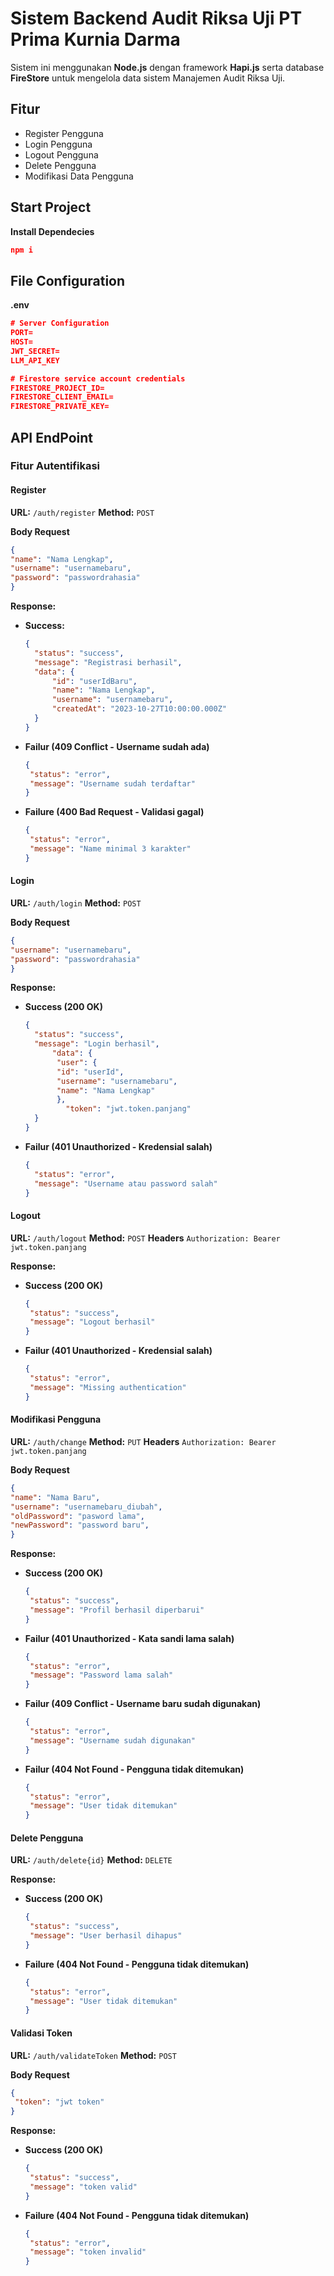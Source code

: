 # Sistem Backend Audit Riksa Uji PT Prima Kurnia Darma

Sistem ini menggunakan **Node.js** dengan framework **Hapi.js** serta database **FireStore** untuk mengelola data sistem Manajemen Audit Riksa Uji.

## Fitur
- Register Pengguna
- Login Pengguna
- Logout Pengguna
- Delete Pengguna
- Modifikasi Data Pengguna

## Start Project
**Install Dependecies**
  ```json
  npm i
  ```

## File Configuration
**.env**
  ```json
  # Server Configuration
  PORT=
  HOST=
  JWT_SECRET=
  LLM_API_KEY

  # Firestore service account credentials
  FIRESTORE_PROJECT_ID=
  FIRESTORE_CLIENT_EMAIL=
  FIRESTORE_PRIVATE_KEY=
  ```

## API EndPoint

### Fitur Autentifikasi

#### Register
**URL:**
`/auth/register`
**Method:**
`POST`

**Body Request**
  ```json
  {
  "name": "Nama Lengkap",
  "username": "usernamebaru",
  "password": "passwordrahasia"
  }
  ```

**Response:**
- **Success:**
  ```json
  {
    "status": "success",
    "message": "Registrasi berhasil",
    "data": {
        "id": "userIdBaru",
        "name": "Nama Lengkap",
        "username": "usernamebaru",
        "createdAt": "2023-10-27T10:00:00.000Z"
    }
  }
  ```

- **Failur (409 Conflict - Username sudah ada)**
  ```json
  {
   "status": "error",
   "message": "Username sudah terdaftar"
  }
  ```

- **Failure (400 Bad Request - Validasi gagal)**
  ```json
  {
   "status": "error",
   "message": "Name minimal 3 karakter"
  }
  ```

#### Login
**URL:**
`/auth/login`
**Method:**
`POST`

**Body Request**
  ```json
  {
  "username": "usernamebaru",
  "password": "passwordrahasia"
  }
  ```

**Response:**
- **Success (200 OK)**
  ```json
  {
    "status": "success",
    "message": "Login berhasil",
        "data": {
         "user": {
         "id": "userId",
         "username": "usernamebaru",
         "name": "Nama Lengkap"
         },
           "token": "jwt.token.panjang"
    }
  }
  ```

- **Failur (401 Unauthorized - Kredensial salah)**
  ```json
  {
    "status": "error",
    "message": "Username atau password salah"
  }
  ```

#### Logout
**URL:**
`/auth/logout`
**Method:**
`POST`
**Headers**
`Authorization: Bearer jwt.token.panjang`

**Response:**
- **Success (200 OK)**
  ```json
  {
   "status": "success",
   "message": "Logout berhasil"
  }
  ```

- **Failur (401 Unauthorized - Kredensial salah)**
  ```json
  {
   "status": "error",
   "message": "Missing authentication"
  }

#### Modifikasi Pengguna
**URL:**
`/auth/change`
**Method:**
`PUT`
**Headers**
`Authorization: Bearer jwt.token.panjang`

**Body Request**
  ```json
{
  "name": "Nama Baru",
  "username": "usernamebaru_diubah",
  "oldPassword": "pasword lama",
  "newPassword": "password baru",
}
  ```

**Response:**
- **Success (200 OK)**
  ```json
  {
   "status": "success",
   "message": "Profil berhasil diperbarui"
  }
  ```

- **Failur (401 Unauthorized - Kata sandi lama salah)**
  ```json
  {
   "status": "error",
   "message": "Password lama salah"
  }

- **Failur (409 Conflict - Username baru sudah digunakan)**
  ```json
  {
   "status": "error",
   "message": "Username sudah digunakan"
  }

- **Failur (404 Not Found - Pengguna tidak ditemukan)**
  ```json
  {
   "status": "error",
   "message": "User tidak ditemukan"
  }

#### Delete Pengguna
**URL:**
`/auth/delete{id}`
**Method:**
`DELETE`

**Response:**
- **Success (200 OK)**
  ```json
  {
   "status": "success",
   "message": "User berhasil dihapus"
  }
  ```

- **Failure (404 Not Found - Pengguna tidak ditemukan)**
  ```json
  {
   "status": "error",
   "message": "User tidak ditemukan"
  }

#### Validasi Token
**URL:**
`/auth/validateToken`
**Method:**
`POST`

**Body Request**
  ```json
  {
   "token": "jwt token"
  }
  ```

**Response:**
- **Success (200 OK)**
  ```json
  {
   "status": "success",
   "message": "token valid"
  }
  ```

- **Failure (404 Not Found - Pengguna tidak ditemukan)**
  ```json
  {
   "status": "error",
   "message": "token invalid"
  }